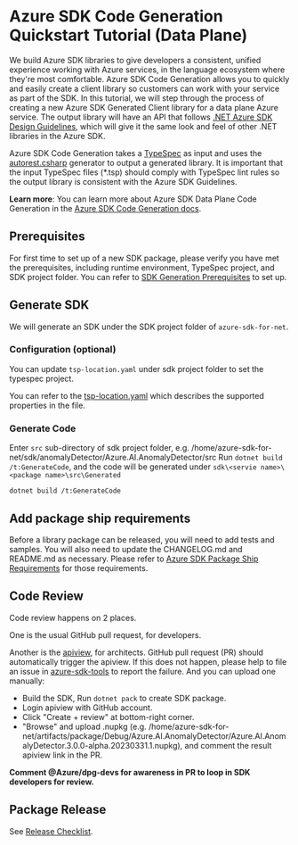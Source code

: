 # Azure SDK Code Generation Quickstart Tutorial (Data Plane)

We build Azure SDK libraries to give developers a consistent, unified experience working with Azure services, in the language ecosystem where they're most comfortable.  Azure SDK Code Generation allows you to quickly and easily create a client library so customers can work with your service as part of the SDK.  In this tutorial, we will step through the process of creating a new Azure SDK Generated Client library for a data plane Azure service.  The output library will have an API that follows [.NET Azure SDK Design Guidelines](https://azure.github.io/azure-sdk/dotnet_introduction.html), which will give it the same look and feel of other .NET libraries in the Azure SDK.

Azure SDK Code Generation takes a [TypeSpec](https://microsoft.github.io/typespec/) as input and uses the [autorest.csharp](https://github.com/Azure/autorest.csharp) generator to output a generated library.  It is important that the input TypeSpec files (*.tsp) should comply with TypeSpec lint rules so the output library is consistent with the Azure SDK Guidelines.

**Learn more**: You can learn more about Azure SDK Data Plane Code Generation in the [Azure SDK Code Generation docs](https://github.com/Azure/azure-sdk-for-net/blob/main/sdk/core/Azure.Core/samples/ProtocolMethods.md).

## Prerequisites

For first time to set up of a new SDK package, please verify you have met the prerequisites, including runtime environment, TypeSpec project, and SDK project folder. You can refer to [SDK Generation Prerequisites](https://github.com/Azure/azure-sdk-for-net/blob/main/doc/DataPlaneCodeGeneration/AzureSDKGeneration_Prerequistites.md) to set up.

## Generate SDK

We will generate an SDK under the SDK project folder of `azure-sdk-for-net`.

### Configuration (optional)

You can update `tsp-location.yaml` under sdk project folder to set the typespec project.

You can refer to the [tsp-location.yaml](https://github.com/Azure/azure-sdk-tools/blob/main/doc/common/TypeSpec-Project-Scripts.md#tsp-locationyaml) which describes the supported properties in the file.

### Generate Code

Enter `src` sub-directory of sdk project folder, e.g. /home/azure-sdk-for-net/sdk/anomalyDetector/Azure.AI.AnomalyDetector/src
Run `dotnet build /t:GenerateCode`, and the code will be generated under `sdk\<servie name>\<package name>\src\Generated`

```dotnetcli
dotnet build /t:GenerateCode
```

## Add package ship requirements

Before a library package can be released, you will need to add tests and samples. You will also need to update the CHANGELOG.md and README.md as necessary. Please refer to [Azure SDK Package Ship Requirements](https://github.com/Azure/azure-sdk-for-net/blob/main/doc/DataPlaneCodeGeneration/Azure_SDK_Package_Ship_Requirements.md) for those requirements.

## Code Review

Code review happens on 2 places.

One is the usual GitHub pull request, for developers.

Another is the [apiview](https://apiview.dev/), for architects. GitHub pull request (PR) should automatically trigger the apiview. If this does not happen, please help to file an issue in [azure-sdk-tools](https://github.com/azure/azure-sdk-tools) to report the failure.
And you can upload one manually:

 - Build the SDK, Run `dotnet pack` to create SDK package.
 - Login apiview with GitHub account.
 - Click "Create + review" at bottom-right corner.
 - "Browse" and upload .nupkg (e.g. /home/azure-sdk-for-net/artifacts/package/Debug/Azure.AI.AnomalyDetector/Azure.AI.AnomalyDetector.3.0.0-alpha.20230331.1.nupkg), and comment the result apiview link in the PR.

**Comment @Azure/dpg-devs for awareness in PR to loop in SDK developers for review.**

## Package Release

See [Release Checklist](https://dev.azure.com/azure-sdk/internal/_wiki/wikis/internal.wiki/8/Release-Checklist?anchor=prepare-release-script).